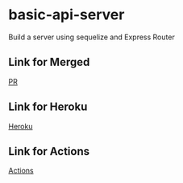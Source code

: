 # basic-api-server
Build a server using sequelize and Express Router 

## Link for Merged
[PR](https://github.com/mohammadhaimour/basic-api-server/branches)

## Link for Heroku
[Heroku](https://haimourbasic-api-server.herokuapp.com/food)

## Link for Actions
[Actions](https://github.com/mohammadhaimour/basic-api-server/actions)
